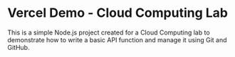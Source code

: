 # Vercel Demo - Cloud Computing Lab

This is a simple Node.js project created for a Cloud Computing lab to demonstrate how to write a basic API function and manage it using Git and GitHub.



